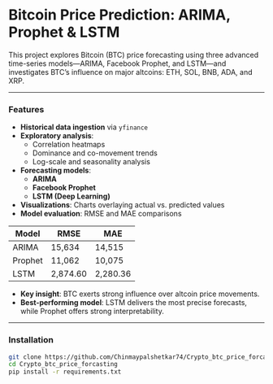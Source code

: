 # Bitcoin Price Prediction: ARIMA, Prophet & LSTM

This project explores Bitcoin (BTC) price forecasting using three advanced time-series models—ARIMA, Facebook Prophet, and LSTM—and investigates BTC’s influence on major altcoins: ETH, SOL, BNB, ADA, and XRP.

---

###  Features

- **Historical data ingestion** via `yfinance`
- **Exploratory analysis**:
  - Correlation heatmaps
  - Dominance and co-movement trends
  - Log-scale and seasonality analysis
- **Forecasting models**:
  - **ARIMA**
  - **Facebook Prophet**
  - **LSTM (Deep Learning)**
- **Visualizations**: Charts overlaying actual vs. predicted values
- **Model evaluation**: RMSE and MAE comparisons

| Model   | RMSE       | MAE        |
|---------|------------|------------|
| ARIMA   | 15,634     | 14,515     |
| Prophet | 11,062     | 10,075     |
| LSTM    | 2,874.60   | 2,280.36   |

- **Key insight**: BTC exerts strong influence over altcoin price movements.
- **Best-performing model**: LSTM delivers the most precise forecasts, while Prophet offers strong interpretability.

---

###  Installation

```bash
git clone https://github.com/Chinmaypalshetkar74/Crypto_btc_price_forcasting.git
cd Crypto_btc_price_forcasting
pip install -r requirements.txt


 
 
